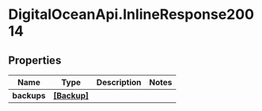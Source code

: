 # DigitalOceanApi.InlineResponse20014

## Properties
Name | Type | Description | Notes
------------ | ------------- | ------------- | -------------
**backups** | [**[Backup]**](Backup.md) |  | 
